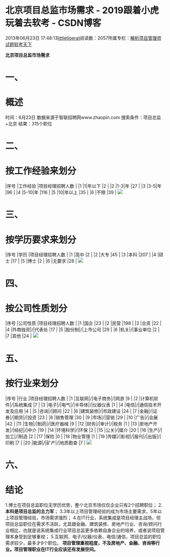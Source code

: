 
# 北京项目总监市场需求 - 2019跟着小虎玩着去软考 - CSDN博客

2013年06月23日 17:48:13[littletigerat](https://me.csdn.net/littletigerat)阅读数：2057所属专栏：[解析项目管理师试题](https://blog.csdn.net/column/details/15005.html)[软考天下](https://blog.csdn.net/column/details/15515.html)



**北京项目总监市场需求**
# 一、
# 概述
时间：6月23日
数据来源于智联招聘网www.zhaopin.com
搜索条件：项目总监+北京
结果：315个职位
# 二、
# 按工作经验来划分
|序号
|工作经验
|项目经理招聘人数
|
|1
|1|年以下
|2
|
|2
|1-3|年
|27
|
|3
|3-5|年
|96
|
|4
|5-10|年
|116
|
|5
|10|年以上
|35
|
|6
|不限
|39
|
![](https://img-blog.csdn.net/20130623174520203?watermark/2/text/aHR0cDovL2Jsb2cuY3Nkbi5uZXQvbGl0dGxldGlnZXJhdA==/font/5a6L5L2T/fontsize/400/fill/I0JBQkFCMA==/dissolve/70/gravity/Center)

# 三、
# 按学历要求来划分
|序号
|学历
|项目经理招聘人数
|
|1
|高中
|2
|
|2
|大专
|45
|
|3
|本科
|207
|
|4
|硕士
|17
|
|5
|博士
|2
|
|6
|无要求
|28
|
![](https://img-blog.csdn.net/20130623174536734?watermark/2/text/aHR0cDovL2Jsb2cuY3Nkbi5uZXQvbGl0dGxldGlnZXJhdA==/font/5a6L5L2T/fontsize/400/fill/I0JBQkFCMA==/dissolve/70/gravity/Center)
# 四、
# 按公司性质划分
|序号
|公司性质
|项目经理招聘人数
|
|1
|国企
|23
|
|2
|民营
|198
|
|3
|合资
|22
|
|4
|外商独资|/|代表处
|17
|
|5
|股份制|/|上市公司
|29
|
|6
|机关|/|事业单位
|2
|
|7
|其他
|24
|
![](https://img-blog.csdn.net/20130623174601500?watermark/2/text/aHR0cDovL2Jsb2cuY3Nkbi5uZXQvbGl0dGxldGlnZXJhdA==/font/5a6L5L2T/fontsize/400/fill/I0JBQkFCMA==/dissolve/70/gravity/Center)

# 五、
# 按行业来划分
|序号
|行业
|项目经理招聘人数
|
|1
|互联网|/|电子商务|/|网游
|9
|
|2
|计算机软件|/|系统集成
|7
|
|3
|电子|/|电气|/|半导体|/|仪器仪表
|1
|
|4
|电信|/|通信技术开发及应用
|4
|
|5
|咨询|/|顾问
|22
|
|6
|建筑装修|/|市政建设
|24
|
|7
|金融|/|证券|/|期货|/|投资
|23
|
|8
|销售管理
|30
|
|9
|市场|/|营销
|29
|
|10
|广告|/|会展
|42
|
|11
|生物|/|制药|/|医疗器械
|9
|
|12
|财务|/|审计|/|税务
|1
|
|13
|房地产开发|/|经纪|/|中介
|19
|
|14
|环境科学|/|环保
|2
|
|15
|公关|/|媒介
|20
|
|16
|生产|/|加工|/|制造
|2
|
|17
|保险
|0
|
|18
|物业管理
|1
|
|19
|传媒|/|影视|/|报刊|/|出版|/|印刷
|7
|
|20
|能源|/|矿产|/|地质勘查
|7
|
![](https://img-blog.csdn.net/20130623174620859?watermark/2/text/aHR0cDovL2Jsb2cuY3Nkbi5uZXQvbGl0dGxldGlnZXJhdA==/font/5a6L5L2T/fontsize/400/fill/I0JBQkFCMA==/dissolve/70/gravity/Center)

# 六、
# 结论
1.博士在项目总监职位无学历优势，整个北京市场仅仅企业只有2个招聘职位；
2.**本科是项目总监的主力军**；
3.3年以上项目管理经验的成为市场主要需求，5年以上项目管理经验，市场需求强烈；
4.在IT行业，系统集成是项目经理主战场，但项目总监职位在需求不活跃，尤其跟金融、建筑装修、房地产行业、咨询/顾问行业相比，也就是说系统集成行业项目总监更多依赖自身企业的培养，或者说项目管理本身受到足够重视；
5.互联网、电子/仪器/仪表、电信/通信，项目总监的职位需求较少，最多才9个职位。
**项目管理重视程度，不及房地产、金融、咨询等行业。项目管理职业在****IT****行业应该还有发展空间。**

